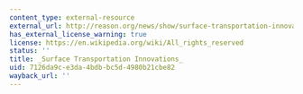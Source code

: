 ```yaml
---
content_type: external-resource
external_url: http://reason.org/news/show/surface-transportation-innovat-63
has_external_license_warning: true
license: https://en.wikipedia.org/wiki/All_rights_reserved
status: ''
title: _Surface Transportation Innovations_
uid: 7126da9c-e3da-4bdb-bc5d-4980b21cbe82
wayback_url: ''
---
```

